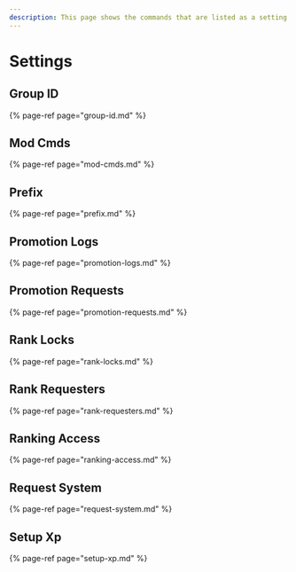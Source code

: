 ```yaml
---
description: This page shows the commands that are listed as a setting.
---
```


# Settings

## Group ID

{% page-ref page="group-id.md" %}

## Mod Cmds

{% page-ref page="mod-cmds.md" %}

## Prefix

{% page-ref page="prefix.md" %}

## Promotion Logs

{% page-ref page="promotion-logs.md" %}

## Promotion Requests

{% page-ref page="promotion-requests.md" %}

## Rank Locks

{% page-ref page="rank-locks.md" %}

## Rank Requesters

{% page-ref page="rank-requesters.md" %}

## Ranking Access

{% page-ref page="ranking-access.md" %}

## Request System

{% page-ref page="request-system.md" %}

## Setup Xp

{% page-ref page="setup-xp.md" %}

